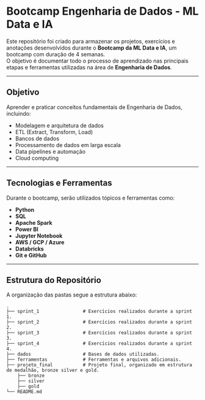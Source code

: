 # Bootcamp Engenharia de Dados - ML Data e IA

Este repositório foi criado para armazenar os projetos, exercícios e anotações desenvolvidos durante o **Bootcamp da ML Data e IA**, um bootcamp com duração de 4 semanas.  
O objetivo é documentar todo o processo de aprendizado nas principais etapas e ferramentas utilizadas na área de **Engenharia de Dados**.

---

## Objetivo
Aprender e praticar conceitos fundamentais de Engenharia de Dados, incluindo:

- Modelagem e arquitetura de dados  
- ETL (Extract, Transform, Load)  
- Bancos de dados
- Processamento de dados em larga escala  
- Data pipelines e automação  
- Cloud computing

---

## Tecnologias e Ferramentas
Durante o bootcamp, serão utilizados tópicos e ferramentas como:

- **Python**  
- **SQL**  
- **Apache Spark**  
- **Power BI**  
- **Jupyter Notebook**  
- **AWS / GCP / Azure**
- **Databricks**
- **Git e GitHub**

---

## Estrutura do Repositório
A organização das pastas segue a estrutura abaixo:

```
.
├── sprint_1                # Exercícios realizados durante a sprint 1.
├── sprint_2                # Exercícios realizados durante a sprint 2.
├── sprint_3                # Exercícios realizados durante a sprint 3.
├── sprint_4                # Exercícios realizados durante a sprint 4.
├── dados                   # Bases de dados utilizadas.
├── ferramentas             # Ferramentas e arquivos adicionais.
├── projeto_final           # Projeto final, organizado em estrutura de medalhão, bronze silver e gold.
    ├── bronze
    ├── silver
    ├── gold
└── README.md
```
